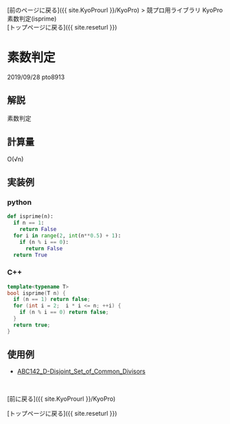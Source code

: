 [前のページに戻る]({{ site.KyoProurl }}/KyoPro) > 競プロ用ライブラリ KyoPro 素数判定(isprime) <br>
[トップページに戻る]({{ site.reseturl }})

# 素数判定
2019/09/28 pto8913

## 解説
素数判定

## 計算量
O(√n)

## 実装例

### python

```python
def isprime(n):
  if n == 1:
    return False
  for i in range(2, int(n**0.5) + 1):
    if (n % i == 0):
      return False
  return True
```

### C++
```cpp
template<typename T>
bool isprime(T n) {
  if (n == 1) return false;
  for (int i = 2;  i * i <= n; ++i) {
    if (n % i == 0) return false;
  }
  return true;
}
```
## 使用例
* [ABC142_D-Disjoint_Set_of_Common_Divisors](https://atcoder.jp/contests/abc142/tasks/abc142_d)<br>
<br>

[前に戻る]({{ site.KyoProurl }}/KyoPro)

[トップページに戻る]({{ site.reseturl }})
